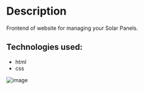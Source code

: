 # Description
Frontend of website for managing your Solar Panels.
## Technologies used:
- html
- css

![image](https://github.com/user-attachments/assets/decbfbb1-9b4f-4962-9e53-03f31ff747b1)
 
